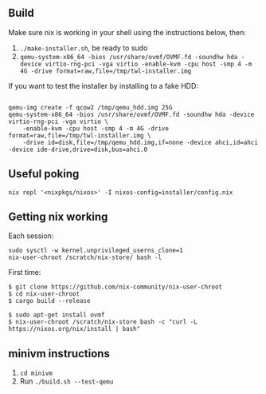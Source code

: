 ## Build

Make sure nix is working in your shell using the instructions below, then:

1. `./make-installer.sh`, be ready to sudo
1. `qemu-system-x86_64 -bios /usr/share/ovmf/OVMF.fd -soundhw hda -device virtio-rng-pci -vga virtio -enable-kvm -cpu host -smp 4 -m 4G -drive format=raw,file=/tmp/twl-installer.img`

If you want to test the installer by installing to a fake HDD:

```shell

qemu-img create -f qcow2 /tmp/qemu_hdd.img 25G
qemu-system-x86_64 -bios /usr/share/ovmf/OVMF.fd -soundhw hda -device virtio-rng-pci -vga virtio \
    -enable-kvm -cpu host -smp 4 -m 4G -drive format=raw,file=/tmp/twl-installer.img \
    -drive id=disk,file=/tmp/qemu_hdd.img,if=none -device ahci,id=ahci -device ide-drive,drive=disk,bus=ahci.0

```

## Useful poking

`nix repl '<nixpkgs/nixos>' -I nixos-config=installer/config.nix`

## Getting nix working

Each session:

```shell
sudo sysctl -w kernel.unprivileged_userns_clone=1
nix-user-chroot /scratch/nix-store/ bash -l
```

First time:

```shell
$ git clone https://github.com/nix-community/nix-user-chroot
$ cd nix-user-chroot
$ cargo build --release

$ sudo apt-get install ovmf
$ nix-user-chroot /scratch/nix-store bash -c "curl -L https://nixos.org/nix/install | bash"
```

## minivm instructions

1. `cd minivm`
1. Run `./build.sh --test-qemu`
